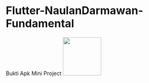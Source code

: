 # Flutter-NaulanDarmawan-Fundamental
Bukti Apk Mini Project
<img src="https://your-image-url.type](https://user-images.githubusercontent.com/128302252/227410910-32ca7cdd-7302-4590-a876-c99de5089b4e.jpeg" width="100" height="100">

